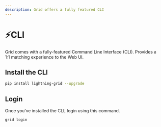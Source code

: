 ```yaml
---
description: Grid offers a fully featured CLI
---
```


# ⚡CLI

Grid comes with a fully-featured Command Line Interface \(CLI\). Provides a 1:1 matching experience to the Web UI.

## Install the CLI

```bash
pip install lightning-grid --upgrade
```

## Login

Once you've installed the CLI, login using this command.

```bash
grid login
```

